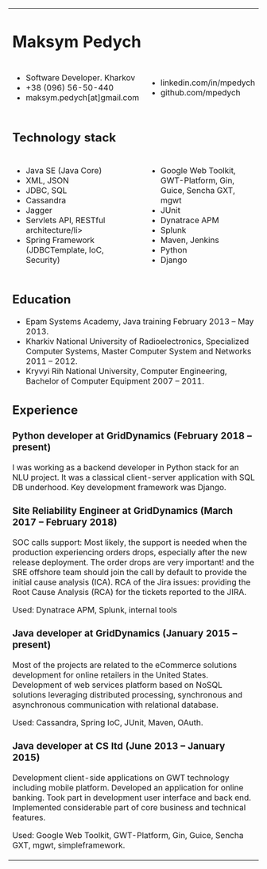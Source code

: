 <table>
    <tbody>
    <tr>
        <td colspan="4"><h1>Maksym Pedych</h1></td>
    </tr>
    <tr>
        <td colspan="2">
            <ul>
                <li>Software Developer. Kharkov</li>
                <li>+38 (096) 56-50-440</li>
                <li>maksym.pedych[at]gmail.com</li>
            </ul>
        </td>
        <td colspan="2">
            <ul>
                <li>linkedin.com/in/mpedych</li>
                <li>github.com/mpedych</li>
            </ul>
        </td>
    </tr>
    <tr>
        <td colspan="4"><h2>Technology stack</h2></td>
    </tr>
    <tr>
        <td colspan="2">
            <ul>
                <li>Java SE (Java Core)</li>
                <li>XML, JSON</li>
                <li>JDBC, SQL</li>
                <li>Cassandra</li>
                <li>Jagger</li>
                <li>Servlets API, RESTful architecture/li>
                <li>Spring Framework (JDBCTemplate, IoC, Security)</li>
            </ul>
        </td>
        <td colspan="2">
            <ul>
                <li>Google Web Toolkit, GWT-Platform, Gin, Guice, Sencha GXT, mgwt</li>
                <li>JUnit</li>
                <li>Dynatrace APM</li>
                <li>Splunk</li>
                <li>Maven, Jenkins</li>
                <li>Python</li>
                <li>Django</li>
            </ul>
        </td>
    </tr>
    <tr>
        <td colspan="4">
            <div>
                <h2>Education</h2>
                <ul>
                    <li>Epam Systems Academy, Java training February 2013 – May 2013.</li>
                    <li>Kharkiv National University of Radioelectronics, Specialized Computer Systems, Master Computer System and Networks 2011 – 2012.</li>
                    <li>Kryvyi Rih National University, Computer Engineering, Bachelor of Computer Equipment 2007 – 2011.</li>
                </ul>
                <h2>Experience</h2>
                <h3>Python developer at GridDynamics (February 2018 – present)</h3>
                <p>
                    I was working as a backend developer in Python stack for an NLU project. It was a classical client-server application with SQL DB underhood. Key development framework was Django.
                </p>
                <h3>Site Reliability Engineer at GridDynamics (March 2017 – February 2018)</h3>
                <p>
                    SOC calls support: Most likely, the support is needed when the production experiencing orders drops, especially after the new release deployment. The order drops are very important! and the SRE offshore team should join the call by default to provide the initial cause analysis (ICA). RCA of the Jira issues: providing the Root Cause Analysis (RCA) for the tickets reported to the JIRA.
                </p>
                <p>
                    Used: Dynatrace APM, Splunk, internal tools
                </p>
                <h3>Java developer at GridDynamics (January 2015 – present)</h3>
                <p>
                    Most of the projects are related to the eCommerce solutions development for online retailers in the United States. Development of web services platform based on NoSQL solutions leveraging distributed processing, synchronous and asynchronous communication with relational database.
                </p>
                <p>
                    Used: Cassandra, Spring IoC, JUnit, Maven, OAuth.
                </p>
                <h3>Java developer at CS ltd (June 2013 – January 2015)</h3>
                <p>
                    Development client-side applications on GWT technology including mobile platform. Developed an application for online banking. Took part in development user interface and back end. Implemented considerable part of core business and technical features.
                </p>
                <p>
                    Used: Google Web Toolkit, GWT-Platform, Gin, Guice, Sencha GXT, mgwt, simpleframework.
                </p>
            </div>
        </td>
    </tr>
    </tbody>
</table>
